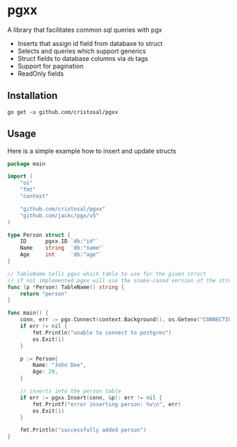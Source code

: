 # pgxx

A library that facilitates common sql queries with pgx

- Inserts that assign id field from database to struct
- Selects and queries which support generics
- Struct fields to database columns via `db` tags
- Support for pagination
- ReadOnly fields

## Installation

`go get -u github.com/cristosal/pgxx`

## Usage

Here is a simple example how to insert and update structs

```go
package main

import (
    "os"
    "fmt"
    "context"

    "github.com/cristosal/pgxx"
    "github.com/jackc/pgx/v5"
)

type Person struct {
    ID      pgxx.ID `db:"id"`
    Name    string  `db:"name"`
    Age     int     `db:"age"`
}

// TableName tells pgxx which table to use for the given struct
// if not implemented pgxx will use the snake-cased version of the struct name ie) person
func (p *Person) TableName() string {
    return "person"
}

func main() {
    conn, err := pgx.Connect(context.Background(), os.Getenv("CONNECTION_STRING"))
    if err != nil {
        fmt.Println("unable to connect to postgres")
        os.Exit(1)
    }

    p := Person{
        Name: "John Doe",
        Age: 29,
    }

    // inserts into the person table
    if err := pgxx.Insert(conn, &p): err != nil {
        fmt.Printf("error inserting person: %v\n", err)
        os.Exit(1)
    }

    fmt.Println("successfully added person")
}

```
